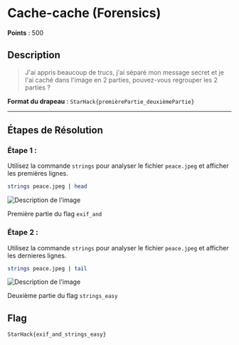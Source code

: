 # Cache-cache (Forensics)

**Points** : 500

## Description

> J'ai appris beaucoup de trucs, j'ai séparé mon message secret et je l'ai caché dans l'image en 2 parties, pouvez-vous regrouper les 2 parties ?

**Format du drapeau** : `StarHack{premièrePartie_deuxièmePartie}`

---

## Étapes de Résolution

### Étape 1 :

Utilisez la commande `strings` pour analyser le fichier `peace.jpeg` et afficher les premières lignes.

```bash
strings peace.jpeg | head
```
![Description de l'image](https://cdn.discordapp.com/attachments/1250870245246238853/1301909524260847636/image.png?ex=6726313a&is=6724dfba&hm=3b30bb89dec9da7dfda6ac543fe6f209cb4ab0ef1d2ea7d2cd2003e850704313&)

Première partie du flag `exif_and`

### Étape 2 :

Utilisez la commande `strings` pour analyser le fichier `peace.jpeg` et afficher les dernieres lignes.

```bash
strings peace.jpeg | tail
```
![Description de l'image](https://cdn.discordapp.com/attachments/1250870245246238853/1301909879103164436/image.png?ex=6726318f&is=6724e00f&hm=0210c2a697167a0db27f612e21451f39d4d0e6b3b4441b7492c227810caa3b33&)

Deuxième partie du flag `strings_easy`

## Flag 
`StarHack{exif_and_strings_easy}`
